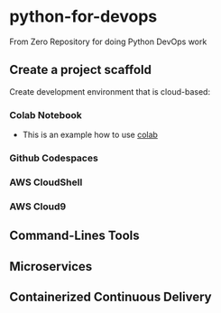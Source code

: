 # python-for-devops
From Zero Repository for doing Python DevOps work

## Create a project scaffold

Create development environment that is cloud-based:

### Colab Notebook

* This is an example how to use [colab](https://github.com/tturdumamatovv/python-for-devops/blob/main/getting_started_python.ipynb)

### Github Codespaces
### AWS CloudShell
### AWS Cloud9

## Command-Lines Tools 

## Microservices

## Containerized Continuous Delivery 

